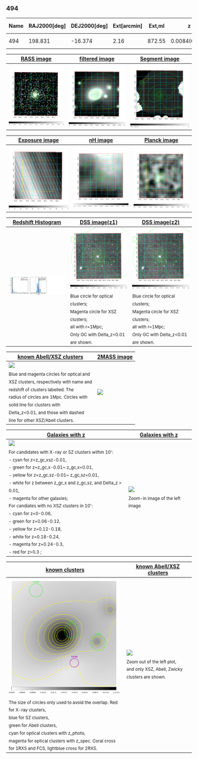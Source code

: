 <div STYLE="page-break-after: always;"></div>

### 494

|Name|RAJ2000[deg]|DEJ2000[deg] |Ext[arcmin]| Ext,ml | z | z_src| C|GC(XSZ,Delta_z<0.01)| GC(OPT,Delta_z<0.01)|GC| R_sig[arcmin] | R500[arcmin] | R500[Mpc]| CRsig[c/s] | CR500[c/s] |L500[1E44 erg/s]|F500[1E-12 erg/s/cm^2]| M500[1E14 Msun]|Tx[keV]|Cnt_sig|Beta|Rc[arcmin]|Comment|Alias|
|---|---|---|---|---|---|------|---|--------|---------|----------|---|---|---|---|---|---|---|---|---|---|---|---|---|---|
|494| 198.831| -16.374| 2.16| 872.55| 0.0084(0.005)| z1, z_xsz| B| MCXC| N| MCXC, N, W| 32.680| 57.634| 0.597| 3.253(0.155)| 3.727(0.176)| 0.088(0.003)| 55.963(1.769)| 0.61(0.01)| 1.58(0.02)| 989.4| 0.599(-0.009+0.010)| 2.353(-0.137+0.138)| -| k250|

|[RASS image](../image/494/494_img.pdf)|[filtered image](../image/494/494_fil.pdf)|[Segment image](../image/494/494_seg.pdf)|
|-------------------|--------------------|-------------------|
| <img src="../image/494/494_img.png" width="300">  | <img src="../image/494/494_fil.png" width="300">   | <img src="../image/494/494_seg.png" width="300">  |

|[Exposure image](../image/494/494_mex.pdf)| [nH image](../image/494/494_nh.pdf)| [Planck image](../image/494/494_p.pdf)|
|-------------------|--------------------|-------------------|
|<img src="../image/494/494_mex.png" width="300">   | <img src="../image/494/494_nh.png" width="300">    | <img src="../image/494/494_p.png" width="300"> |

|[Redshift Histogram](../image/494/494_zg.pdf) | [DSS image(z1)](../image/494/494_dss_z1.pdf)      |  [DSS image(z2)](../image/494/494_dss_z2.pdf)    |
|-------------------|--------------------|-------------------|
|<img src="../image/494/494_zg.png" width="300"> |<img src="../image/494/494_dss_z1.png" width="300"> <sub><br>Blue circle for optical clusters; <br>Magenta circle for XSZ clusters; <br>all with r=1Mpc; <br>Only GC with Delta_z<0.01 are shown. </sub>| <img src="../image/494/494_dss_z2.png" width="300"><sub><br>Blue circle for optical clusters; <br>Magenta circle for XSZ clusters; <br>all with r=1Mpc; <br>Only GC with Delta_z<0.01 are shown. </sub> |

|[known Abell/XSZ clusters](../image/494/494_m.pdf) | [2MASS image](../image/494/494_2mass.pdf)      |
|-------------------|-------------------|
|<img src=../image/494/494_m.png width="300"> <br><sub>Blue and magenta circles for optical and <br>XSZ clusters, respectively with name and <br>redshift of clusters labelled. The <br>radius of circles are 1Mpc. Circles with <br>solid line for clusters with <br>Delta_z<0.01, and those with dashed <br>line for other XSZ/Abell clusters.        </sub>|<img src="../image/494/494_2mass.png" width="300">  |

|[Galaxies with z](../image/494/494_opt_ned.pdf) |[Galaxies with z](../image/494/494_opt_ned_zoom.pdf) |
|-------------------|-------------------|
| <img src=../image/494/494_opt_ned.png width="300"> <br><sub> For candidates with X-ray or SZ clusters within 10': <br> - cyan for z<z_gc,xsz-0.01, <br> - green for z=z_gc,x-0.01~ z_gc,x+0.01, <br> - yellow for z=z_gc,sz-0.01~ z_gc,sz+0.01, <br> - white for z between z_gc,x and z_gc,sz, and Delta_z > 0.01, <br> - magenta for other galaxies; <br>For candiates with no XSZ clusters in 10': <br> - cyan for z=0-0.06, <br> - green for z=0.06-0.12, <br> - yellow for z=0.12-0.18, <br> - white for z=0.18-0.24, <br> - magenta for z=0.24-0.3, <br> - red for z>0.3 ;  </sub>|<img src=../image/494/494_opt_ned_zoom.png width="300">  <br><sub> Zoom-in image of the left image</sub>|

|[known clusters](../image/494/494_gc.pdf) |[known Abell/XSZ clusters](../image/494/494_gc_large.pdf) |
|-------------------|-------------------|
| <img src=../image/494/494_gc.png width="300"> <br><sub> The size of circles only used to avoid the overlap. Red for X-ray clusters, <br> blue for SZ clusters, <br> green for Abell clusters, <br> cyan for optical clusters with z_photo, <br> magenta for optical clusters with z_spec. Coral cross for 1RXS and FCS, lightblue cross for 2RXS. </sub>|<img src=../image/494/494_gc_large.png width="300"> <br><sub> Zoom out of the left plot, <br> and only XSZ, Abell, Zwicky clusters are shown. </sub> |




